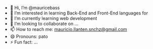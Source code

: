 - 👋 Hi, I’m @mauricebass
- 👀 I’m interested in learning Back-End and Front-End languages for 
- 🌱 I’m currently learning web development 
- 💞️ I’m looking to collaborate on ...
- 📫 How to reach me: mauricio.llanten.snchz@gmail.com
- 😄 Pronouns: pato
- ⚡ Fun fact: ...

<!---
mauricebass/mauricebass is a ✨ special ✨ repository because its `README.md` (this file) appears on your GitHub profile.
You can click the Preview link to take a look at your changes.
--->
